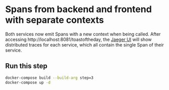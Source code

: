 # Spans from backend and frontend with separate contexts

Both services now emit Spans with a new context when being called. After accessing http://localhost:8081/toastoftheday,
the [Jaeger UI](http://localhost:16686/) will show distributed traces for each service, which all contain the single Span of their service.

## Run this step

```sh
docker-compose build --build-arg step=3
docker-compose up -d
```